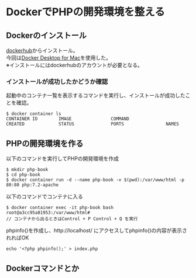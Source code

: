 # DockerでPHPの開発環境を整える
## Dockerのインストール
[dockerhub](https://hub.docker.com/)からインストール。  
今回は[Docker Desktop for Mac](https://hub.docker.com/editions/community/docker-ce-desktop-mac)を使用した。  
※インストールにはdockerhubのアカウントが必要となる。  
### インストールが成功したかどうか確認
起動中のコンテナ一覧を表示するコマンドを実行し、インストールが成功したことを確認。
```
$ docker container ls
CONTAINER ID        IMAGE               COMMAND                  CREATED             STATUS              PORTS                NAMES

```
## PHPの開発環境を作る
以下のコマンドを実行してPHPの開発環境を作成
```
$ mkdir php-book
$ cd php-book
$ docker container run -d --name php-book -v $(pwd):/var/www/html -p 80:80 php:7.2-apache
```
以下のコマンドでコンテナに入る
```
$ docker container exec -it php-book bash
root@a3cc95a81953:/var/www/html#
// コンテナから出るときはControl + P Control + Q を実行
```
phpinfo()を作成し、http://localhost/ にアクセスしてphpinfo()の内容が表示されればOK
```
echo '<?php phpinfo();' > index.php
```
## Dockerコマンドとか
